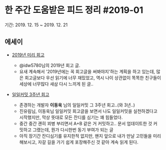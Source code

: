 # 한 주간 도움받은 피드 정리 \#2019-01
기간: 2019. 12. 15 ~ 2019. 12. 21

## 에세이
- [2019년 미리 회고](https://velog.io/@idw5780/codeitzzang)
    - @idw5780님의 2019년 회고 글.
    - 요새 계속해서 '2019년에는 꼭 회고글을 써봐야지'하는 계획을 하고 있는데, 많은 회고글보다 우선 읽기에 너무 재밌었고, 역시 나이 상관없이 똑똑한 친구들이 세상에 너무많다 새삼 다시 느끼게 된 글..

- [일일커밋 3주년 회고](https://jojoldu.tistory.com/464)
  - 존경하는 개발자 __이동욱__ 님의 일일커밋 그 3주년 회고..(와 3년..)
  - 진유림님, 이동욱님 일일커밋 회고글을 보면서 나도 일일커밋을 실천하겠다고 시작했지만, 막상 뜻대로 모든 잔디를 심기는 꽤 힘들었다.
  - 중간 중간 괜히 꾀병 부리면서 A+B 같은 거 커밋하고.. 문서 업데이트한 것 커밋하고 그랬는데, 뭔가 다시한번 동기 부여가 되는 글
  - 아직 장기간 잔디심기를 유지한적 없지만, 왠지 앞으로 내가 만날 고민들을 미리 해보시고, 자갈 길을 가기 쉽게 포장해주신 것 같아 계속 읽게 된다.

